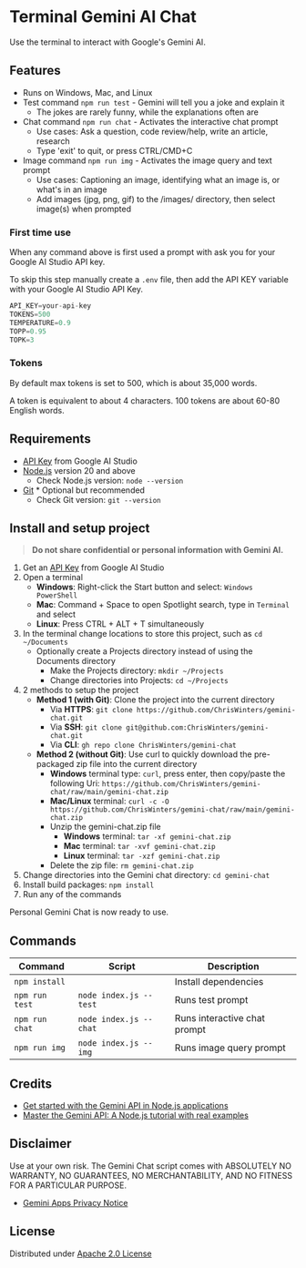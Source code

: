 # Terminal Gemini AI Chat

Use the terminal to interact with Google's Gemini AI.

## Features

- Runs on Windows, Mac, and Linux
- Test command ` npm run test ` - Gemini will tell you a joke and explain it
  - The jokes are rarely funny, while the explanations often are
- Chat command ` npm run chat ` - Activates the interactive chat prompt
  - Use cases: Ask a question, code review/help, write an article, research
  - Type 'exit' to quit, or press CTRL/CMD+C
- Image command ` npm run img ` - Activates the image query and text prompt
  - Use cases: Captioning an image, identifying what an image is, or what's in an image
  - Add images (jpg, png, gif) to the /images/ directory, then select image(s) when prompted

### First time use

When any command above is first used a prompt with ask you for your Google AI Studio API key.

To skip this step manually create a ` .env ` file, then add the API KEY variable with your Google AI Studio API Key.

```js
API_KEY=your-api-key
TOKENS=500
TEMPERATURE=0.9
TOPP=0.95
TOPK=3
```

### Tokens

By default max tokens is set to 500, which is about 35,000 words.

A token is equivalent to about 4 characters. 100 tokens are about 60-80 English words.

## Requirements

- [API Key](https://aistudio.google.com/app/apikey) from Google AI Studio
- [Node.js](https://nodejs.org/en/download) version 20 and above
  - Check Node.js version: ` node --version `
- [Git](https://git-scm.com/downloads) * Optional but recommended
  - Check Git version: ` git --version `

## Install and setup project

> **Do not share confidential or personal information with Gemini AI.**

1. Get an [API Key](https://aistudio.google.com/app/apikey) from Google AI Studio
2. Open a terminal
   - **Windows**: Right-click the Start button and select: ` Windows PowerShell `
   - **Mac**: Command + Space to open Spotlight search, type in ` Terminal ` and select
   - **Linux**: Press CTRL + ALT + T simultaneously
3. In the terminal change locations to store this project, such as ` cd ~/Documents `
   - Optionally create a Projects directory instead of using the Documents directory
     - Make the Projects directory: ` mkdir ~/Projects `
     - Change directories into Projects: ` cd ~/Projects `
4. 2 methods to setup the project
   - **Method 1 (with Git)**: Clone the project into the current directory
     - Via **HTTPS**: ` git clone https://github.com/ChrisWinters/gemini-chat.git `
     - Via **SSH**: ` git clone git@github.com:ChrisWinters/gemini-chat.git `
     - Via **CLI**: ` gh repo clone ChrisWinters/gemini-chat `
   - **Method 2 (without Git)**: Use curl to quickly download the pre-packaged zip file into the current directory
     - **Windows** terminal type: ` curl `, press enter, then copy/paste the following Uri: ` https://github.com/ChrisWinters/gemini-chat/raw/main/gemini-chat.zip `
     - **Mac/Linux** terminal: ` curl -c -O https://github.com/ChrisWinters/gemini-chat/raw/main/gemini-chat.zip `
     - Unzip the gemini-chat.zip file
       - **Windows** terminal: ` tar -xf gemini-chat.zip `
       - **Mac** terminal: ` tar -xvf gemini-chat.zip `
       - **Linux** terminal: ` tar -xzf gemini-chat.zip `
     - Delete the zip file: ` rm gemini-chat.zip `
5. Change directories into the Gemini chat directory: ` cd gemini-chat `
6. Install build packages: ` npm install `
7. Run any of the commands

Personal Gemini Chat is now ready to use.

## Commands

Command              | Script                       | Description
---                  | ---                          | ---
``` npm install ```  |                              | Install dependencies
``` npm run test ``` | ``` node index.js --test ``` | Runs test prompt
``` npm run chat ``` | ``` node index.js --chat ``` | Runs interactive chat prompt
``` npm run img ```  | ``` node index.js --img ```  | Runs image query prompt

## Credits

- [Get started with the Gemini API in Node.js applications](https://ai.google.dev/tutorials/get_started_node)
- [Master the Gemini API: A Node.js tutorial with real examples](https://www.youtube.com/watch?v=Z8F6FvMrN4o)

## Disclaimer

Use at your own risk. The Gemini Chat script comes with ABSOLUTELY NO WARRANTY, NO GUARANTEES, NO MERCHANTABILITY, AND NO FITNESS FOR A PARTICULAR PURPOSE.

- [Gemini Apps Privacy Notice](https://support.google.com/gemini/answer/13594961?hl=en)

## License

Distributed under [Apache 2.0 License](https://github.com/ChrisWinters/gemini-chat/blob/main/LICENSE)
